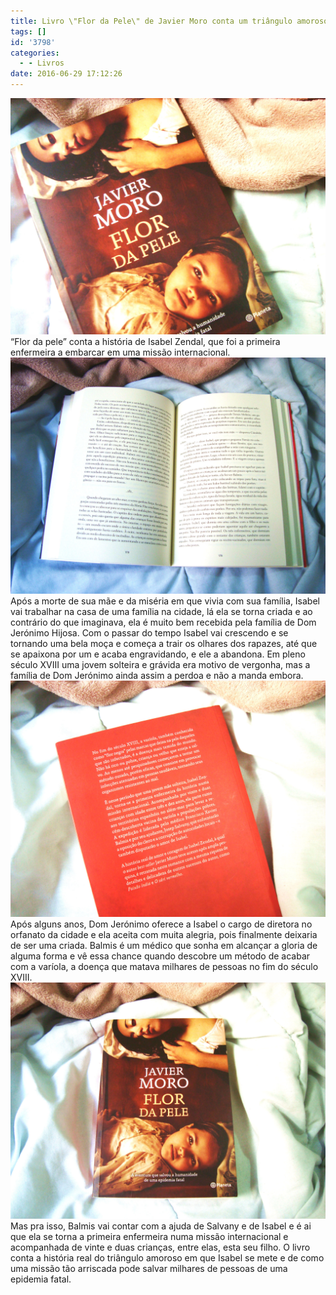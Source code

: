 ```yaml
---
title: Livro \"Flor da Pele\" de Javier Moro conta um triângulo amoroso histórico
tags: []
id: '3798'
categories:
  - - Livros
date: 2016-06-29 17:12:26
---
```


![Capa do livro Flor da Pele - Javier Moro](/wp-content/uploads/2016/06/javier-moro-flor-da-pele-livro-capa.jpg) “Flor da pele” conta a história de Isabel Zendal, que foi a primeira enfermeira a embarcar em uma missão internacional. ![Página interna do livro Flor da Pele - Javier Moro](/wp-content/uploads/2016/06/flor-da-pele-javier-moro-livro.jpg) Após a morte de sua mãe e da miséria em que vivia com sua família, Isabel vai trabalhar na casa de uma família na cidade, lá ela se torna criada e ao contrário do que imaginava, ela é muito bem recebida pela família de Dom Jerónimo Hijosa. Com o passar do tempo Isabel vai crescendo e se tornando uma bela moça e começa a trair os olhares dos rapazes, até que se apaixona por um e acaba engravidando, e ele a abandona. Em pleno século XVIII uma jovem solteira e grávida era motivo de vergonha, mas a família de Dom Jerónimo ainda assim a perdoa e não a manda embora. ![Livro Flor da Pele - Contracapa - Javier Moro](/wp-content/uploads/2016/06/flor-da-pele-contracapa-livro1.jpg) Após alguns anos, Dom Jerónimo oferece a Isabel o cargo de diretora no orfanato da cidade e ela aceita com muita alegria, pois finalmente deixaria de ser uma criada. Balmis é um médico que sonha em alcançar a gloria de alguma forma e vê essa chance quando descobre um método de acabar com a varíola, a doença que matava milhares de pessoas no fim do século XVIII. ![Flor da Pele - Livro - Javier Moro - Capa](/wp-content/uploads/2016/06/flor-da-pele-capa-livro.jpg) Mas pra isso, Balmis vai contar com a ajuda de Salvany e de Isabel e é ai que ela se torna a primeira enfermeira numa missão internacional e acompanhada de vinte e duas crianças, entre elas, esta seu filho. O livro conta a história real do triângulo amoroso em que Isabel se mete e de como uma missão tão arriscada pode salvar milhares de pessoas de uma epidemia fatal.
